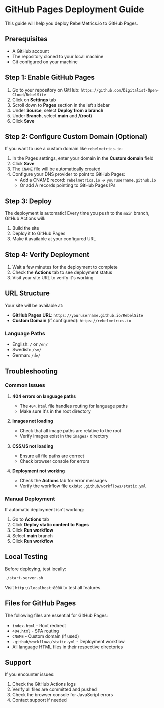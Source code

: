 # GitHub Pages Deployment Guide

This guide will help you deploy RebelMetrics.io to GitHub Pages.

## Prerequisites

- A GitHub account
- The repository cloned to your local machine
- Git configured on your machine

## Step 1: Enable GitHub Pages

1. Go to your repository on GitHub: `https://github.com/Digitalist-Open-Cloud/RebelSite`
2. Click on **Settings** tab
3. Scroll down to **Pages** section in the left sidebar
4. Under **Source**, select **Deploy from a branch**
5. Under **Branch**, select **main** and **/(root)**
6. Click **Save**

## Step 2: Configure Custom Domain (Optional)

If you want to use a custom domain like `rebelmetrics.io`:

1. In the Pages settings, enter your domain in the **Custom domain** field
2. Click **Save**
3. The `CNAME` file will be automatically created
4. Configure your DNS provider to point to GitHub Pages:
   - Add a CNAME record: `rebelmetrics.io` → `yourusername.github.io`
   - Or add A records pointing to GitHub Pages IPs

## Step 3: Deploy

The deployment is automatic! Every time you push to the `main` branch, GitHub Actions will:

1. Build the site
2. Deploy it to GitHub Pages
3. Make it available at your configured URL

## Step 4: Verify Deployment

1. Wait a few minutes for the deployment to complete
2. Check the **Actions** tab to see deployment status
3. Visit your site URL to verify it's working

## URL Structure

Your site will be available at:

- **GitHub Pages URL**: `https://yourusername.github.io/RebelSite`
- **Custom Domain** (if configured): `https://rebelmetrics.io`

### Language Paths

- English: `/` or `/en/`
- Swedish: `/sv/`
- German: `/de/`

## Troubleshooting

### Common Issues

1. **404 errors on language paths**
   - The `404.html` file handles routing for language paths
   - Make sure it's in the root directory

2. **Images not loading**
   - Check that all image paths are relative to the root
   - Verify images exist in the `images/` directory

3. **CSS/JS not loading**
   - Ensure all file paths are correct
   - Check browser console for errors

4. **Deployment not working**
   - Check the **Actions** tab for error messages
   - Verify the workflow file exists: `.github/workflows/static.yml`

### Manual Deployment

If automatic deployment isn't working:

1. Go to **Actions** tab
2. Click **Deploy static content to Pages**
3. Click **Run workflow**
4. Select **main** branch
5. Click **Run workflow**

## Local Testing

Before deploying, test locally:

```bash
./start-server.sh
```

Visit `http://localhost:8000` to test all features.

## Files for GitHub Pages

The following files are essential for GitHub Pages:

- `index.html` - Root redirect
- `404.html` - SPA routing
- `CNAME` - Custom domain (if used)
- `.github/workflows/static.yml` - Deployment workflow
- All language HTML files in their respective directories

## Support

If you encounter issues:

1. Check the GitHub Actions logs
2. Verify all files are committed and pushed
3. Check the browser console for JavaScript errors
4. Contact support if needed 